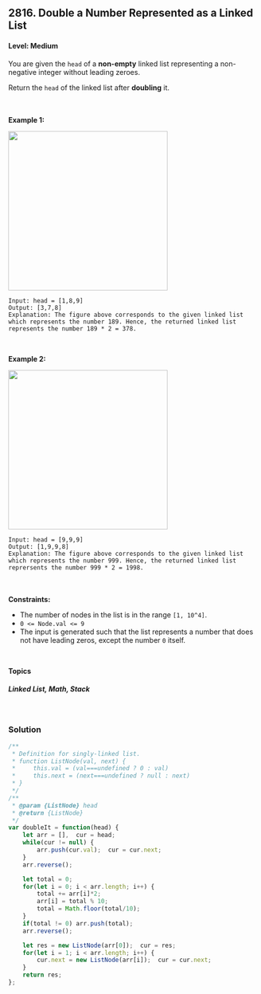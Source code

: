 ## 2816. Double a Number Represented as a Linked List
#### Level: Medium

You are given the ```head``` of a **non-empty** linked list representing a non-negative integer without leading zeroes.

Return the ```head``` of the linked list after **doubling** it.

<br><br>
**Example 1:** 

<img src="https://assets.leetcode.com/uploads/2023/05/28/example.png" width="320px"/>

<br>  

```
Input: head = [1,8,9]
Output: [3,7,8]
Explanation: The figure above corresponds to the given linked list which represents the number 189. Hence, the returned linked list represents the number 189 * 2 = 378.
```

<br> 

**Example 2:**

<img src="https://assets.leetcode.com/uploads/2023/05/28/example2.png" width="320px"/>

<br>  

```
Input: head = [9,9,9]
Output: [1,9,9,8]
Explanation: The figure above corresponds to the given linked list which represents the number 999. Hence, the returned linked list reprersents the number 999 * 2 = 1998.
```

<br><br>
**Constraints:**
- The number of nodes in the list is in the range ```[1, 10^4]```.
- ```0 <= Node.val <= 9```
- The input is generated such that the list represents a number that does not have leading zeros, except the number ```0``` itself.


<br>

**Topics** 

##### Linked List, Math, Stack


<br>

### Solution
```javascript
/**
 * Definition for singly-linked list.
 * function ListNode(val, next) {
 *     this.val = (val===undefined ? 0 : val)
 *     this.next = (next===undefined ? null : next)
 * }
 */
/**
 * @param {ListNode} head
 * @return {ListNode}
 */
var doubleIt = function(head) {
    let arr = [],  cur = head;
    while(cur != null) {
        arr.push(cur.val);  cur = cur.next;
    }
    arr.reverse();

    let total = 0;
    for(let i = 0; i < arr.length; i++) {
        total += arr[i]*2;
        arr[i] = total % 10;
        total = Math.floor(total/10);
    }
    if(total != 0) arr.push(total);
    arr.reverse();

    let res = new ListNode(arr[0]);  cur = res;
    for(let i = 1; i < arr.length; i++) {
        cur.next = new ListNode(arr[i]);  cur = cur.next;
    }
    return res;
};
```
